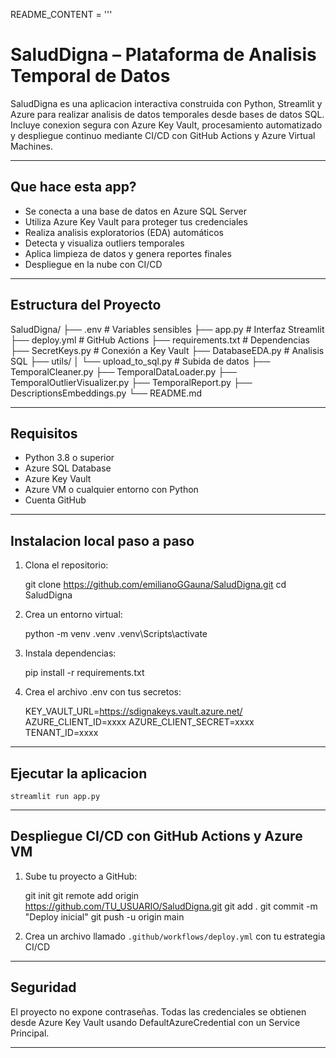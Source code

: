 README_CONTENT = '''
# SaludDigna – Plataforma de Analisis Temporal de Datos

SaludDigna es una aplicacion interactiva construida con Python, Streamlit y Azure para realizar analisis de datos temporales desde bases de datos SQL. Incluye conexion segura con Azure Key Vault, procesamiento automatizado y despliegue continuo mediante CI/CD con GitHub Actions y Azure Virtual Machines.

---

## Que hace esta app?

- Se conecta a una base de datos en Azure SQL Server
- Utiliza Azure Key Vault para proteger tus credenciales
- Realiza analisis exploratorios (EDA) automáticos
- Detecta y visualiza outliers temporales
- Aplica limpieza de datos y genera reportes finales
- Despliegue en la nube con CI/CD

---

## Estructura del Proyecto

SaludDigna/
├── .env                    # Variables sensibles
├── app.py                 # Interfaz Streamlit
├── deploy.yml             # GitHub Actions
├── requirements.txt       # Dependencias
├── SecretKeys.py          # Conexión a Key Vault
├── DatabaseEDA.py         # Analisis SQL
├── utils/
│   └── upload_to_sql.py   # Subida de datos
├── TemporalCleaner.py
├── TemporalDataLoader.py
├── TemporalOutlierVisualizer.py
├── TemporalReport.py
├── DescriptionsEmbeddings.py
└── README.md

---

## Requisitos

- Python 3.8 o superior
- Azure SQL Database
- Azure Key Vault
- Azure VM o cualquier entorno con Python
- Cuenta GitHub

---

## Instalacion local paso a paso

1. Clona el repositorio:

    git clone https://github.com/emilianoGGauna/SaludDigna.git
    cd SaludDigna

2. Crea un entorno virtual:

    python -m venv .venv
    .venv\\Scripts\\activate

3. Instala dependencias:

    pip install -r requirements.txt

4. Crea el archivo .env con tus secretos:

    KEY_VAULT_URL=https://sdignakeys.vault.azure.net/
    AZURE_CLIENT_ID=xxxx
    AZURE_CLIENT_SECRET=xxxx
    TENANT_ID=xxxx

---

## Ejecutar la aplicacion

    streamlit run app.py

---

## Despliegue CI/CD con GitHub Actions y Azure VM

1. Sube tu proyecto a GitHub:

    git init
    git remote add origin https://github.com/TU_USUARIO/SaludDigna.git
    git add .
    git commit -m "Deploy inicial"
    git push -u origin main

2. Crea un archivo llamado `.github/workflows/deploy.yml` con tu estrategia CI/CD

---

## Seguridad

El proyecto no expone contraseñas. Todas las credenciales se obtienen desde Azure Key Vault usando DefaultAzureCredential con un Service Principal.

---
